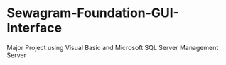 # Sewagram-Foundation-GUI-Interface
Major Project using Visual Basic and Microsoft SQL Server Management Server
